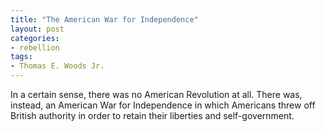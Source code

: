 ```yaml
---
title: "The American War for Independence"
layout: post
categories:
- rebellion
tags:
- Thomas E. Woods Jr.
---
```


In a certain sense, there was no American Revolution at all. There was, instead, an American War for Independence in which Americans threw off British authority in order to retain their liberties and self-government.